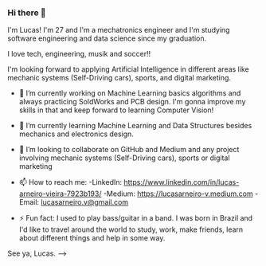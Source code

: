 ### Hi there 👋

I'm Lucas! I'm 27 and I'm a mechatronics engineer and I'm studying software engineering and data science since my graduation.

I love tech, engineering, musik and soccer!!

I'm looking forward to applying Artificial Intelligence in different areas like mechanic systems (Self-Driving cars), sports, and digital marketing.

- 🔭 I’m currently working on Machine Learning basics algorithms and always practicing SoldWorks and PCB design. I'm gonna improve my skills in that and keep forward to learning Computer Vision!

- 🌱 I’m currently learning Machine Learning and Data Structures besides mechanics and electronics design.

- 👯 I’m looking to collaborate on GitHub and Medium and any project involving mechanic systems (Self-Driving cars), sports or digital marketing

- 📫 How to reach me: 
  -LinkedIn: https://www.linkedin.com/in/lucas-arneiro-vieira-7923b193/ 
  -Medium: https://lucasarneiro-v.medium.com
  -Email: lucasarneiro.v@gmail.com
  

- ⚡ Fun fact: I used to play bass/guitar in a band. I was born in Brazil and I'd like to travel around the world to study, work, make friends, learn about different things and help in some way.

See ya,
  Lucas.
-->
